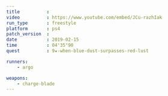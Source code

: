 ```yaml
---
title          :
video          : https://www.youtube.com/embed/JCu-razhIak
run_type       : freestyle
platform       : ps4
patch_version  : 
date           : 2019-02-15
time           : 04'35"90
quest          : 9★-when-blue-dust-surpasses-red-lust

runners:
    - argo

weapons:
    - charge-blade
---
```

